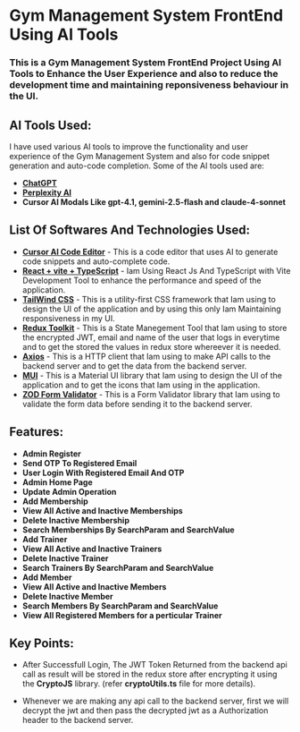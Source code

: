 # Gym Management System FrontEnd Using AI Tools

### This is a Gym Management System FrontEnd Project Using AI Tools to Enhance the User Experience and also to reduce the development time and maintaining reponsiveness behaviour in the UI.

## AI Tools Used:
I have used various AI tools to improve the functionality and user experience of the Gym Management System and also for code snippet generation and auto-code completion. Some of the AI tools used are:

* **[ChatGPT](https://chatgpt.com/)**
* **[Perplexity AI](https://www.perplexity.ai/)**
* **Cursor AI Modals Like gpt-4.1, gemini-2.5-flash and claude-4-sonnet**

## List Of Softwares And Technologies Used:
* **[Cursor AI Code Editor](https://cursor.com/downloads)** - This is a code editor that uses AI to generate code snippets and auto-complete code.
* **[React + vite + TypeScript](https://vite.dev/guide/)** - Iam Using React Js And TypeScript with Vite Development Tool to enhance the performance and speed of the application.
* **[TailWind CSS](https://tailwindcss.com/docs/installation/using-vite)** - This is a utility-first CSS framework that Iam using to design the UI of the application and by using this only Iam Maintaining responsiveness in my UI.
* **[Redux Toolkit](https://redux-toolkit.js.org/introduction/getting-started)** - This is a State Manegement Tool that Iam using to store the encrypted JWT, email and name of the user that logs in everytime and to get the stored the values in redux store whereever it is needed.
* **[Axios](https://www.npmjs.com/package/axios)** - This is a HTTP client that Iam using to make API calls to the backend server and to get the data from the backend server.
* **[MUI](https://mui.com/material-ui/material-icons/)** - This is a Material UI library that Iam using to design the UI of the application and to get the icons that Iam using in the application.
* **[ZOD Form Validator](https://zod.dev/)** - This is a Form Validator library that Iam using to validate the form data before sending it to the backend server.

## Features:
* **Admin Register**
* **Send OTP To Registered Email**
* **User Login With Registered Email And OTP**
* **Admin Home Page**
* **Update Admin Operation**
* **Add Membership**
* **View All Active and Inactive Memberships**
* **Delete Inactive Membership**
* **Search Memberships By SearchParam and SearchValue**
* **Add Trainer**
* **View All Active and Inactive Trainers**
* **Delete Inactive Trainer**
* **Search Trainers By SearchParam and SearchValue**
* **Add Member**
* **View All Active and Inactive Members**
* **Delete Inactive Member**
* **Search Members By SearchParam and SearchValue**
* **View All Registered Members for a perticular Trainer**

## Key Points:
* After Successfull Login, The JWT Token Returned from the backend api call as result will be stored in the redux store after encrypting it using the **CryptoJS** library. (refer **cryptoUtils.ts** file for more details).

* Whenever we are making any api call to the backend server, first we will decrypt the jwt and then pass the decrypted jwt as a Authorization header to the backend server.